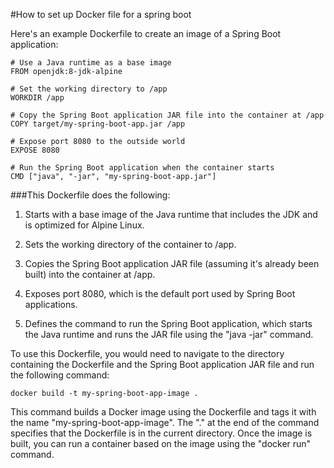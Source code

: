 #How to set up Docker file for a spring boot 

Here's an example Dockerfile to create an image of a Spring Boot application:

```
# Use a Java runtime as a base image
FROM openjdk:8-jdk-alpine

# Set the working directory to /app
WORKDIR /app

# Copy the Spring Boot application JAR file into the container at /app
COPY target/my-spring-boot-app.jar /app

# Expose port 8080 to the outside world
EXPOSE 8080

# Run the Spring Boot application when the container starts
CMD ["java", "-jar", "my-spring-boot-app.jar"]

```

###This Dockerfile does the following:

1. Starts with a base image of the Java runtime that includes the JDK and is optimized for Alpine Linux.

2. Sets the working directory of the container to /app.

3. Copies the Spring Boot application JAR file (assuming it's already been built) into the container at /app.

4. Exposes port 8080, which is the default port used by Spring Boot applications.

5. Defines the command to run the Spring Boot application, which starts the 
Java runtime and runs the JAR file using the "java -jar" command.

To use this Dockerfile, you would need to navigate to the directory containing the Dockerfile and the Spring Boot application JAR file and run the following command:

```
docker build -t my-spring-boot-app-image .
```

This command builds a Docker image using the Dockerfile and tags it with the name "my-spring-boot-app-image". The "." at the end of the command specifies that the Dockerfile is in the current directory. Once the image is built, you can run a container based on the image using the "docker run" command.


